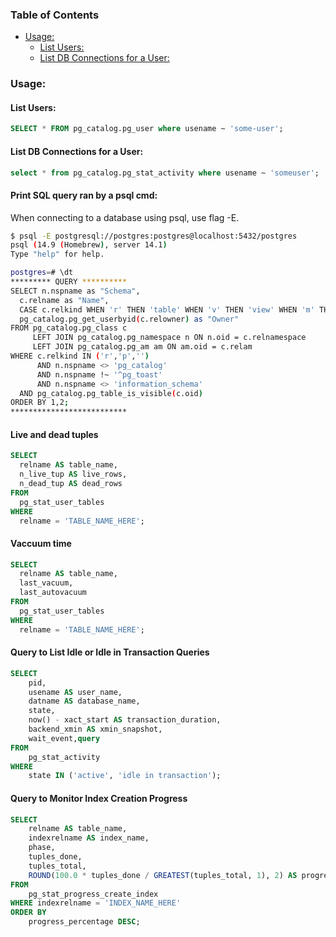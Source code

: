 <!-- TOC start (generated with https://github.com/derlin/bitdowntoc) -->

### Table of Contents
- [Usage:](#usage)
    * [List Users:](#list-users)
    * [List DB Connections for a User:](#list-db-connections-for-a-user)

<!-- TOC end -->

<!-- TOC --><a name="usage"></a>
### Usage:

<!-- TOC --><a name="list-users"></a>
#### List Users:
```sql
SELECT * FROM pg_catalog.pg_user where usename ~ 'some-user';
```

<!-- TOC --><a name="list-db-connections-for-a-user"></a>
#### List DB Connections for a User:
```sql
select * from pg_catalog.pg_stat_activity where usename ~ 'someuser';
```

<!-- TOC --><a name="print-psql-queries"></a>
#### Print SQL query ran by a psql cmd:
When connecting to a database using psql, use flag -E. 
```bash
$ psql -E postgresql://postgres:postgres@localhost:5432/postgres
psql (14.9 (Homebrew), server 14.1)
Type "help" for help.

postgres=# \dt
********* QUERY **********
SELECT n.nspname as "Schema",
  c.relname as "Name",
  CASE c.relkind WHEN 'r' THEN 'table' WHEN 'v' THEN 'view' WHEN 'm' THEN 'materialized view' WHEN 'i' THEN 'index' WHEN 'S' THEN 'sequence' WHEN 's' THEN 'special' WHEN 't' THEN 'TOAST table' WHEN 'f' THEN 'foreign table' WHEN 'p' THEN 'partitioned table' WHEN 'I' THEN 'partitioned index' END as "Type",
  pg_catalog.pg_get_userbyid(c.relowner) as "Owner"
FROM pg_catalog.pg_class c
     LEFT JOIN pg_catalog.pg_namespace n ON n.oid = c.relnamespace
     LEFT JOIN pg_catalog.pg_am am ON am.oid = c.relam
WHERE c.relkind IN ('r','p','')
      AND n.nspname <> 'pg_catalog'
      AND n.nspname !~ '^pg_toast'
      AND n.nspname <> 'information_schema'
  AND pg_catalog.pg_table_is_visible(c.oid)
ORDER BY 1,2;
**************************
```
#### Live and dead tuples

```sql
SELECT 
  relname AS table_name, 
  n_live_tup AS live_rows, 
  n_dead_tup AS dead_rows 
FROM 
  pg_stat_user_tables 
WHERE 
  relname = 'TABLE_NAME_HERE';
```

#### Vaccuum time

```sql
SELECT 
  relname AS table_name, 
  last_vacuum, 
  last_autovacuum 
FROM 
  pg_stat_user_tables 
WHERE 
  relname = 'TABLE_NAME_HERE';
```

#### Query to List Idle or Idle in Transaction Queries

```sql
SELECT
    pid,
    usename AS user_name,
    datname AS database_name,
    state,
    now() - xact_start AS transaction_duration,
    backend_xmin AS xmin_snapshot,
    wait_event,query
FROM
    pg_stat_activity
WHERE
    state IN ('active', 'idle in transaction');
```

#### Query to Monitor Index Creation Progress

```sql
SELECT 
    relname AS table_name,
    indexrelname AS index_name,
    phase,
    tuples_done,
    tuples_total,
    ROUND(100.0 * tuples_done / GREATEST(tuples_total, 1), 2) AS progress_percentage
FROM 
    pg_stat_progress_create_index
WHERE indexrelname = 'INDEX_NAME_HERE'
ORDER BY 
    progress_percentage DESC;
```
